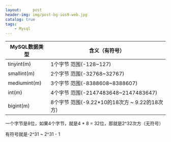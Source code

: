 ```yaml
---
layout:     post
header-img: img/post-bg-ios9-web.jpg
catalog: true
tags:
    - Mysql
---
```


| MySQL数据类型 | 含义（有符号） |
| ---- | ---- |
| tinyint(m) | 1个字节  范围(-128~127) | 
| smallint(m) | 2个字节  范围(-32768~32767) |
| mediumint(m) | 3个字节  范围(-8388608~8388607) |
| int(m) | 4个字节  范围(-2147483648~2147483647) |
| bigint(m) | 8个字节  范围(-9.22*10的18次方 ~ 9.22的18次方) |



一个字节是8位，如果4个字节，就是4 * 8 = 32位，那就是2^32次方（无符号）

有符号就是-2^31 ~ 2^31 - 1